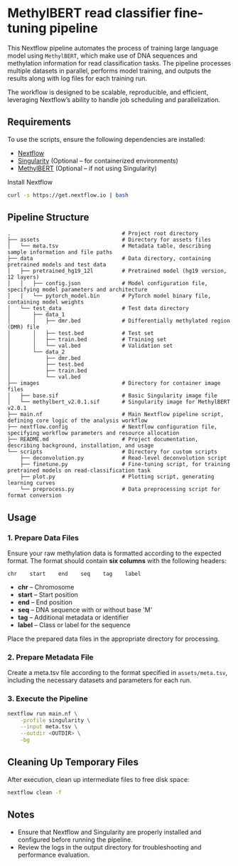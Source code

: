 # MethylBERT read classifier fine-tuning pipeline

This Nextflow pipeline automates the process of training large language model using `MethylBERT`, which make use of DNA sequences and methylation information for read classification tasks. The pipeline processes multiple datasets in parallel, performs model training, and outputs the results along with log files for each training run.

The workflow is designed to be scalable, reproducible, and efficient, leveraging Nextflow’s ability to handle job scheduling and parallelization.

## Requirements
To use the scripts, ensure the following dependencies are installed:

- [Nextflow](https://www.nextflow.io/docs/latest/index.html)
- [Singularity](https://docs.sylabs.io/guides/4.2/user-guide/) (Optional – for containerized environments)
- [MethylBERT](https://github.com/CompEpigen/methylbert) (Optional – if not using Singularity)

Install Nextflow
```bash
curl -s https://get.nextflow.io | bash
```

## Pipeline Structure
```
.                                   # Project root directory
├── assets                          # Directory for assets files
│   └── meta.tsv                    # Metadata table, describing sample information and file paths
├── data                            # Data directory, containing pretrained models and test data
│   ├── pretrained_hg19_12l         # Pretrained model (hg19 version, 12 layers)
│   │   ├── config.json             # Model configuration file, specifying model parameters and architecture
│   │   └── pytorch_model.bin       # PyTorch model binary file, containing model weights
│   └── test_data                   # Test data directory
│       ├── data_1
│       │   ├── dmr.bed             # Differentially methylated region (DMR) file
│       │   ├── test.bed            # Test set
│       │   ├── train.bed           # Training set
│       │   └── val.bed             # Validation set
│       └── data_2
│           ├── dmr.bed             
│           ├── test.bed            
│           ├── train.bed           
│           └── val.bed             
├── images                          # Directory for container image files
│   ├── base.sif                    # Basic Singularity image file
│   └── methylbert_v2.0.1.sif       # Singularity image for MethylBERT v2.0.1
├── main.nf                         # Main Nextflow pipeline script, defining core logic of the analysis workflow
├── nextflow.config                 # Nextflow configuration file, specifying workflow parameters and resource allocation
├── README.md                       # Project documentation, describing background, installation, and usage
└── scripts                         # Directory for custom scripts
    ├── deconvolution.py            # Read-level deconvolution script
    ├── finetune.py                 # Fine-tuning script, for training pretrained models on read-classification task
    ├── plot.py                     # Plotting script, generating learning curves
    └── preprocess.py               # Data preprocessing script for format conversion
```

## Usage
### 1. Prepare Data Files
Ensure your raw methylation data is formatted according to the expected format. The format should contain **six columns** with the following headers:
```
chr    start    end    seq    tag    label
```
- **chr** – Chromosome  
- **start** – Start position  
- **end** – End position  
- **seq** – DNA sequence with or without base 'M'
- **tag** – Additional metadata or identifier  
- **label** – Class or label for the sequence  

Place the prepared data files in the appropriate directory for processing.

### 2. Prepare Metadata File
Create a meta.tsv file according to the format specified in `assets/meta.tsv`, including the necessary datasets and parameters for each run.

### 3. Execute the Pipeline
```bash
nextflow run main.nf \
    -profile singularity \
    --input meta.tsv \
    --outdir <OUTDIR> \
    -bg 
```

## Cleaning Up Temporary Files
After execution, clean up intermediate files to free disk space:
```bash
nextflow clean -f
```

## Notes
- Ensure that Nextflow and Singularity are properly installed and configured before running the pipeline.
- Review the logs in the output directory for troubleshooting and performance evaluation.
